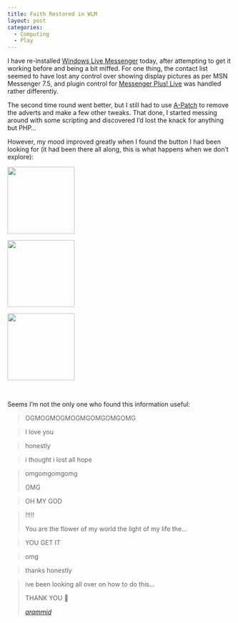 ```yaml
---
title: Faith Restored in WLM
layout: post
categories:
  - Computing
  - Play
---
```

I have re-installed [Windows Live Messenger](http://get.live.com/messenger/overview) today, after attempting to get it working before and being a bit miffed. For one thing, the contact list seemed to have lost any control over showing display pictures as per MSN Messenger 7.5, and plugin control for [Messenger Plus! Live](http://msgpluslive.net) was handled rather differently.

The second time round went better, but I still had to use [A-Patch](http://apatch.org) to remove the adverts and make a few other tweaks. That done, I started messing around with some scripting and discovered I’d lost the knack for anything but PHP…

However, my mood improved greatly when I found the button I had been looking for (it had been there all along, this is what happens when we don’t explore):

<div id='gallery-1' class='gallery galleryid-81 gallery-columns-3 gallery-size-thumbnail'>
  <dl class='gallery-item'>
    <dt class='gallery-icon landscape'>
      <a href='https://cmbuckley.co.uk/blog/2006/11/03/faith-restored-in-wlm/wlm-1/'><img width="150" height="150" src="https://cmbuckley.co.uk/files/2006/11/wlm-1-150x150.png" class="attachment-thumbnail size-thumbnail" alt="" srcset="https://cmbuckley.co.uk/files/2006/11/wlm-1-150x150.png 150w, https://cmbuckley.co.uk/files/2006/11/wlm-1-75x75.png 75w, https://cmbuckley.co.uk/files/2006/11/wlm-1-100x100.png 100w" sizes="(max-width: 150px) 100vw, 150px" /></a>
    </dt>
  </dl>
  
  <dl class='gallery-item'>
    <dt class='gallery-icon landscape'>
      <a href='https://cmbuckley.co.uk/blog/2006/11/03/faith-restored-in-wlm/wlm-2/'><img width="150" height="150" src="https://cmbuckley.co.uk/files/2006/11/wlm-2-150x150.png" class="attachment-thumbnail size-thumbnail" alt="" srcset="https://cmbuckley.co.uk/files/2006/11/wlm-2-150x150.png 150w, https://cmbuckley.co.uk/files/2006/11/wlm-2-75x75.png 75w, https://cmbuckley.co.uk/files/2006/11/wlm-2-100x100.png 100w" sizes="(max-width: 150px) 100vw, 150px" /></a>
    </dt>
  </dl>
  
  <dl class='gallery-item'>
    <dt class='gallery-icon landscape'>
      <a href='https://cmbuckley.co.uk/blog/2006/11/03/faith-restored-in-wlm/wlm-3/'><img width="150" height="150" src="https://cmbuckley.co.uk/files/2006/11/wlm-3-150x150.png" class="attachment-thumbnail size-thumbnail" alt="" srcset="https://cmbuckley.co.uk/files/2006/11/wlm-3-150x150.png 150w, https://cmbuckley.co.uk/files/2006/11/wlm-3-75x75.png 75w, https://cmbuckley.co.uk/files/2006/11/wlm-3-100x100.png 100w" sizes="(max-width: 150px) 100vw, 150px" /></a>
    </dt>
  </dl>
  
  <br style="clear: both" />
</div>

Seems I’m not the only one who found this information useful:

> OGMOGMOGMOGMGOMGOMGOMG
  
> I love you
  
> honestly
  
> i thought i lost all hope
  
> omgomgomgomg
> 
> OMG
  
> OH MY GOD
  
> !!!!!
> 
> You are the flower of my world the light of my life the…
  
> YOU GET IT
  
> omg
  
> thanks honestly
  
> ive been looking all over on how to do this…
> 
> THANK YOU 🙂
> 
> <p class="cite">
>   <cite><a href="http://msghelp.net/showthread.php?tid=65054&pid=715292#pid715292">arammid</a></cite>
> </p>